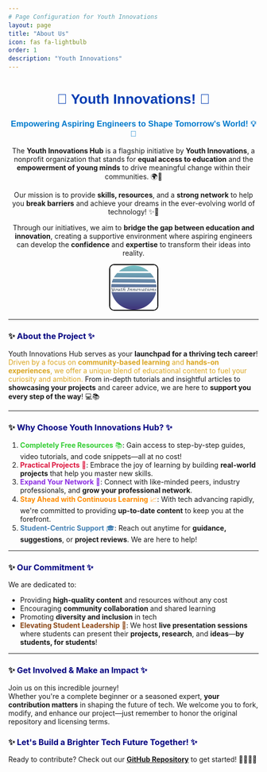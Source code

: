 ```yaml
---
# Page Configuration for Youth Innovations
layout: page
title: "About Us"
icon: fas fa-lightbulb
order: 1
description: "Youth Innovations"
---
```

<!-- markdownlint-disable-next-line -->
<div align="center">

# <span style="color: #003cb3; font-family: 'Arial Black', Gadget, sans-serif;">🎉 Youth Innovations! 🎉</span>

### <span style="color: #007ACC; font-family: 'Comic Sans MS', cursive, sans-serif;">**Empowering Aspiring Engineers to Shape Tomorrow's World!** 💡🚀</span>

The **Youth Innovations Hub** is a flagship initiative by **Youth Innovations**, a nonprofit organization that stands for **equal access to education** and the **empowerment of young minds** to drive meaningful change within their communities. 🌍💪  

Our mission is to provide **skills, resources**, and a **strong network** to help you **break barriers** and achieve your dreams in the ever-evolving world of technology! ✨🔧  

Through our initiatives, we aim to **bridge the gap between education and innovation**, creating a supportive environment where aspiring engineers can develop the **confidence** and **expertise** to transform their ideas into reality.


<img src="../assets/images/youth-logo.png" alt="Youth Innovations Banner" style="width🕙%; border: 2px solid #000; border-radius: 10px;"/>

</div>

---

### ✨ <span style="color: #000080;">About the Project ✨</span> 

Youth Innovations Hub serves as your **launchpad for a thriving tech career**!  
<span style="color: #DAA520;">Driven by a focus on <strong>community-based learning</strong> and <strong>hands-on experiences</strong>, we offer a unique blend of educational content to fuel your curiosity and ambition.</span> From in-depth tutorials and insightful articles to **showcasing your projects** and career advice, we are here to **support you every step of the way**! 💻📚

---

### ✨ <span style="color: #000080;">Why Choose Youth Innovations Hub? ✨</span>

1. <span style="color: #32CD32;">**Completely Free Resources** 📚</span>: Gain access to step-by-step guides, video tutorials, and code snippets—all at no cost!  
2. <span style="color: #DC143C;">**Practical Projects** 🔨</span>: Embrace the joy of learning by building **real-world projects** that help you master new skills.  
3. <span style="color: #8A2BE2;">**Expand Your Network** 🔗</span>: Connect with like-minded peers, industry professionals, and **grow your professional network**.  
4. <span style="color: #FF8C00;">**Stay Ahead with Continuous Learning** 📈</span>: With tech advancing rapidly, we're committed to providing **up-to-date content** to keep you at the forefront.  
5. <span style="color: #4682B4;">**Student-Centric Support** 🎓</span>: Reach out anytime for **guidance, suggestions**, or **project reviews**. We are here to help!

---

### ✨ <span style="color: #000080;">Our Commitment ✨</span>  

We are dedicated to:  
- Providing **high-quality content** and resources without any cost  
- Encouraging **community collaboration** and shared learning  
- Promoting **diversity and inclusion** in tech  
- <span style="color: #8B4513;">**Elevating Student Leadership** 🎤</span>: We host **live presentation sessions** where students can present their **projects, research**, and **ideas**—**by students, for students**!

---

### ✨ <span style="color: #000080;">Get Involved & Make an Impact ✨</span> 

Join us on this incredible journey!  
Whether you're a complete beginner or a seasoned expert, **your contribution matters** in shaping the future of tech. We welcome you to fork, modify, and enhance our project—just remember to honor the original repository and licensing terms.

### ✨ <span style="color: #000080;">Let's Build a Brighter Tech Future Together! ✨</span>

Ready to contribute? Check out our [**GitHub Repository**](https://github.com/infoyouth/infoyouth.github.io/) to get started! 🧑‍💻👩‍💻
